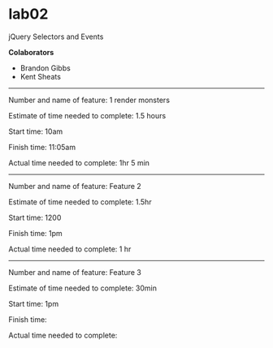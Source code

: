 # lab02
jQuery Selectors and Events

**Colaborators**  
- Brandon Gibbs  
- Kent Sheats  


_______________________________________

 Number and name of feature: 1 render monsters

Estimate of time needed to complete: 1.5 hours

Start time: 10am

Finish time: 11:05am

Actual time needed to complete: 1hr 5 min

_______________________________________


Number and name of feature: Feature 2

Estimate of time needed to complete: 1.5hr

Start time: 1200

Finish time: 1pm

Actual time needed to complete: 1 hr



_______________________________________

Number and name of feature: Feature 3

Estimate of time needed to complete: 30min

Start time: 1pm

Finish time: 

Actual time needed to complete: 

